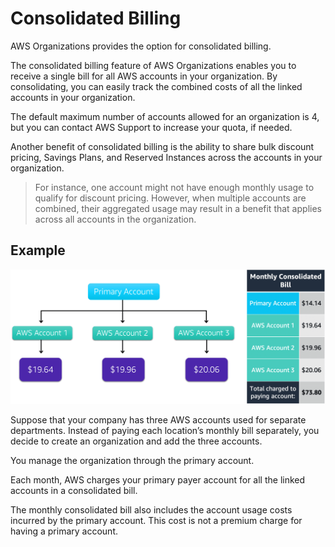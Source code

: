 # Consolidated Billing

AWS Organizations provides the option for consolidated billing.

The consolidated billing feature of AWS Organizations enables you to receive a single bill for all AWS accounts in your organization. By consolidating, you can easily track the combined costs of all the linked accounts in your organization.

The default maximum number of accounts allowed for an organization is 4, but you can contact AWS Support to increase your quota, if needed.

Another benefit of consolidated billing is the ability to share bulk discount pricing, Savings Plans, and Reserved Instances across the accounts in your organization.

> For instance, one account might not have enough monthly usage to qualify for discount pricing. However, when multiple accounts are combined, their aggregated usage may result in a benefit that applies across all accounts in the organization.


## Example

![](./images/cons-billing.png)

Suppose that your company has three AWS accounts used for separate departments. Instead of paying each location’s monthly bill separately, you decide to create an organization and add the three accounts. 

You manage the organization through the primary account.

Each month, AWS charges your primary payer account for all the linked accounts in a consolidated bill.

The monthly consolidated bill also includes the account usage costs incurred by the primary account. This cost is not a premium charge for having a primary account. 